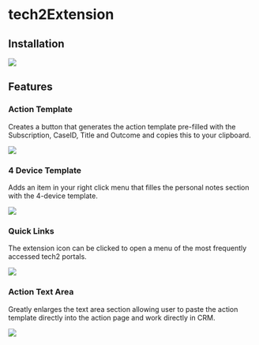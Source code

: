 # tech2Extension

## Installation

<img src="https://developer-chrome-com.imgix.net/image/BrQidfK9jaQyIHwdw91aVpkPiib2/iYdLKFsJ1KSVGLhbLRvS.png?auto=format&w=650" />

## Features

### Action Template
Creates a button that generates the action template pre-filled with the Subscription, CaseID, Title and Outcome and copies this to your clipboard.

<kbd>
<img src="https://res.cloudinary.com/dwkzmlsra/image/upload/v1614310846/Tech2Extention/action_template_button_bqjwgv.png" />
</kbd>

### 4 Device Template
Adds an item in your right click menu that filles the personal notes section with the 4-device template.

<kbd>
<img src="https://res.cloudinary.com/dwkzmlsra/image/upload/v1614311230/Tech2Extention/4_Device_Template_mxlor4.png" />
</kbd>

### Quick Links
The extension icon can be clicked to open a menu of the most frequently accessed tech2 portals.

<kbd>
<img src="https://res.cloudinary.com/dwkzmlsra/image/upload/v1614310845/Tech2Extention/Menu_xzy6cb.png" />
</kbd>

### Action Text Area
Greatly enlarges the text area section allowing user to paste the action template directly into the action page and work directly in CRM.

<kbd>
<img src="https://res.cloudinary.com/dwkzmlsra/image/upload/v1614310845/Tech2Extention/Action_Text_Area_nqxhxh.png" />
</kbd>
